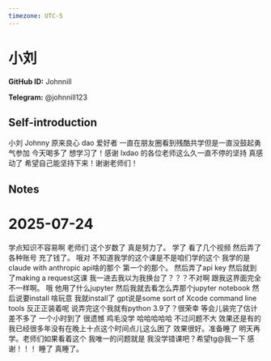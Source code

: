 ```yaml
---
timezone: UTC-5
---
```


# 小刘

**GitHub ID:** Johnnill

**Telegram:** @johnnill123

## Self-introduction

小刘 Johnny 原来良心 dao 爱好者 一直在朋友圈看到残酷共学但是一直没鼓起勇气参加 今天喝多了 想学习了！感谢 lxdao 的各位老师这么久一直不停的坚持 真感动了 希望自己能坚持下来！谢谢老师们！

## Notes

<!-- Content_START -->
# 2025-07-24

学点知识不容易啊 老师们 这个岁数了 真是努力了。
学了 看了几个视频 然后弄了各种账号 充了钱了。 哦对 不知道我学的这个课是不是咱们学的这个 我学的是claude with anthropic api啥的那个 第一个的那个。 
然后弄了api key 然后就到了making a request这课 我一进去我以为我换台了？？？不对啊 跟我这界面完全不一样啊。 哦 他用了什么jupyter 然后我就去看怎么弄那个jupyter notebook 然后说要install 啥玩意 我就install了 gpt说是some sort of Xcode command line tools 反正正装着呢 说弄完这个我就有python 3.9了？很荣幸
等会儿装完了估计差不多了 一个小时到了 很遗憾 鸡毛没学 哈哈哈哈哈 不过问题不大 效果还是有的 我已经很多年没有在晚上十点这个时间点儿这么困了 效果很好。准备睡了 明天再学。老师们如果看着这个 我唯一的问题就是 我没学错课吧？希望tg@我一下 感谢！！！ 睡了 真睡了。


<!-- Content_END -->
